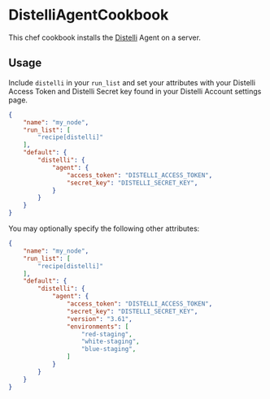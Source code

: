 DistelliAgentCookbook
=====================

This chef cookbook installs the <a href="https://www.distelli.com" target="_blank">Distelli</a> Agent on a server. 

Usage
-----

Include `distelli` in your `run_list` and set your attributes with your Distelli Access Token and Distelli Secret key found in your Distelli Account settings page.

```json
{
    "name": "my_node",
    "run_list": [
        "recipe[distelli]"
    ],
    "default": {
        "distelli": {
            "agent": {
                "access_token": "DISTELLI_ACCESS_TOKEN",
                "secret_key": "DISTELLI_SECRET_KEY",
            }
        }
    }
}
```

You may optionally specify the following other attributes:

```json
{
    "name": "my_node",
    "run_list": [
        "recipe[distelli]"
    ],
    "default": {
        "distelli": {
            "agent": {
                "access_token": "DISTELLI_ACCESS_TOKEN",
                "secret_key": "DISTELLI_SECRET_KEY",
                "version": "3.61",
                "environments": [
                    "red-staging",
                    "white-staging",
                    "blue-staging",
                ]
            }
        }
    }
}
```
